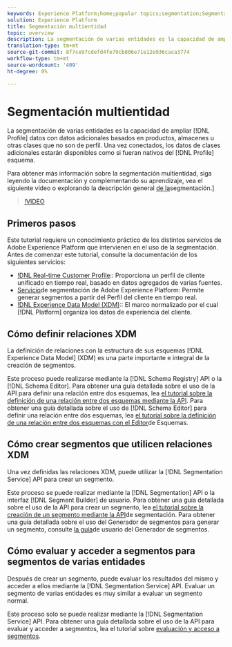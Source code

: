 ```yaml
---
keywords: Experience Platform;home;popular topics;segmentation;Segmentation;segment service;segments;Segments
solution: Experience Platform
title: Segmentación multientidad
topic: overview
description: La segmentación de varias entidades es la capacidad de ampliar los datos de Perfil con datos adicionales basados en productos, almacenes u otras clases que no sean de perfil. Una vez conectados, los datos de clases adicionales estarán disponibles como si fueran nativos del esquema de Perfil.
translation-type: tm+mt
source-git-commit: 8f7ce97cdefd4fe79cb806e71e12e936caca3774
workflow-type: tm+mt
source-wordcount: '409'
ht-degree: 0%

---
```



# Segmentación multientidad

La segmentación de varias entidades es la capacidad de ampliar [!DNL Profile] datos con datos adicionales basados en productos, almacenes u otras clases que no son de perfil. Una vez conectados, los datos de clases adicionales estarán disponibles como si fueran nativos del [!DNL Profile] esquema.

Para obtener más información sobre la segmentación multientidad, siga leyendo la documentación y complementando su aprendizaje, vea el siguiente vídeo o explorando la descripción general [de la](./home.md)segmentación.]

>[!VIDEO](https://video.tv.adobe.com/v/28947?quality=12&learn=on)

## Primeros pasos

Este tutorial requiere un conocimiento práctico de los distintos servicios de Adobe Experience Platform que intervienen en el uso de la segmentación. Antes de comenzar este tutorial, consulte la documentación de los siguientes servicios:

- [!DNL Real-time Customer Profile](../profile/home.md):: Proporciona un perfil de cliente unificado en tiempo real, basado en datos agregados de varias fuentes.
- [Servicio](./home.md)de segmentación de Adobe Experience Platform: Permite generar segmentos a partir del Perfil del cliente en tiempo real.
- [!DNL Experience Data Model (XDM)](../xdm/home.md):: El marco normalizado por el cual [!DNL Platform] organiza los datos de experiencia del cliente.

## Cómo definir relaciones XDM

La definición de relaciones con la estructura de sus esquemas [!DNL Experience Data Model] (XDM) es una parte importante e integral de la creación de segmentos.

Este proceso puede realizarse mediante la [!DNL Schema Registry] API o la [!DNL Schema Editor]. Para obtener una guía detallada sobre el uso de la API para definir una relación entre dos esquemas, lea [el tutorial sobre la definición de una relación entre dos esquemas mediante la API](../xdm/tutorials/relationship-api.md). Para obtener una guía detallada sobre el uso de [!DNL Schema Editor] para definir una relación entre dos esquemas, lea [el tutorial sobre la definición de una relación entre dos esquemas con el Editor](../xdm/tutorials/relationship-ui.md)de Esquemas.

## Cómo crear segmentos que utilicen relaciones XDM

Una vez definidas las relaciones XDM, puede utilizar la [!DNL Segmentation Service] API para crear un segmento.

Este proceso se puede realizar mediante la [!DNL Segmentation] API o la interfaz [!DNL Segment Builder] de usuario. Para obtener una guía detallada sobre el uso de la API para crear un segmento, lea [el tutorial sobre la creación de un segmento mediante la API](./tutorials/create-a-segment.md)de segmentación. Para obtener una guía detallada sobre el uso del Generador de segmentos para generar un segmento, consulte [la guía](./ui/overview.md)de usuario del Generador de segmentos.

## Cómo evaluar y acceder a segmentos para segmentos de varias entidades

Después de crear un segmento, puede evaluar los resultados del mismo y acceder a ellos mediante la [!DNL Segmentation Service] API. Evaluar un segmento de varias entidades es muy similar a evaluar un segmento normal.

Este proceso solo se puede realizar mediante la [!DNL Segmentation Service] API. Para obtener una guía detallada sobre el uso de la API para evaluar y acceder a segmentos, lea el tutorial sobre [evaluación y acceso a segmentos](./tutorials/evaluate-a-segment.md).
